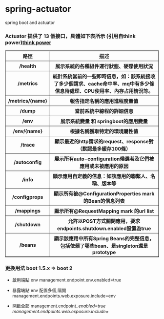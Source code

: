 # spring-actuator

spring boot  and actuator


### Actuator 提供了 13 個接口，具體如下表所示 (引用自think power)<a href="https://tpu.thinkpower.com.tw/tpu/articleDetails/954">think power</a>
<table cellpadding="8" border="1">
	<tr>
		<th>路徑</th>
		<th>描述</th>
	</tr>
	<tr>
		<th>/health</th>
		<th>展示系統的各種組件運行狀態、硬碟使用狀況</th>
	</tr>
	<tr>
		<th>/metrics</th>
		<th>統計系統當前的一些即時信息，如：該系統接收了多少個請求、cache命中率、mq中有多少條信息待處理、CPU使用率、內存占用情況等。</th>
	</tr>
	<tr>
		<th>/metrics/{name}</th>
		<th>報告指定名稱的應用進程度量值</th>
	</tr>
	<tr>
		<th>/dump</th>
		<th>當前系統中線程的詳細信息</th>
	</tr>
	<tr>
		<th>/env</th>
		<th>展示系統變量 和 springboot的應用變量</th>
	</tr>
	<tr>
		<th>/env/{name}</th>
		<th>根據名稱獲取特定的環境屬性值</th>
	</tr>
	<tr>
		<th>/trace</th>
		<th>顯示最近的http請求的request、response對（默認最多緩存100條）</th>
	</tr>
	<tr>
		<th>/autoconfig</th>
		<th>展示所有auto-configuration候選者及它們被應用或未被應用的原因</th>
	</tr>
	<tr>
		<th>/info</th>
		<th>顯示應用自定義的信息：如該應用的聯繫人、名稱、版本等</th>
	</tr>
	<tr>
		<th>/configprops</th>
		<th>顯示所有被@ConfigurationProperties mark的Bean的信息列表</th>
	</tr>
	<tr>
		<th>/mappings</th>
		<th>顯示所有@RequestMapping mark 的url list</th>
	</tr>
	<tr>
		<th>/shutdown</th>
		<th>允許以POST方式關閉應用，要求endpoints.shutdown.enabled設置為true</th>
	</tr>
	<tr>
		<th>/beans</th>
		<th>顯示該應用中所有Spring Beans的完整信息，包括依賴了哪些bean、是singleton還是prototype</th>
	</tr>

</table>


### 更換用法 boot 1.5.x => boot 2

- 啟用端點 env
management.endpoint.env.enabled=true

- 暴露端點 env 配置多個,隔開
management.endpoints.web.exposure.include=env

- 開啟全部
management.endpoint.*.enabled=true
management.endpoints.web.exposure.include=*
